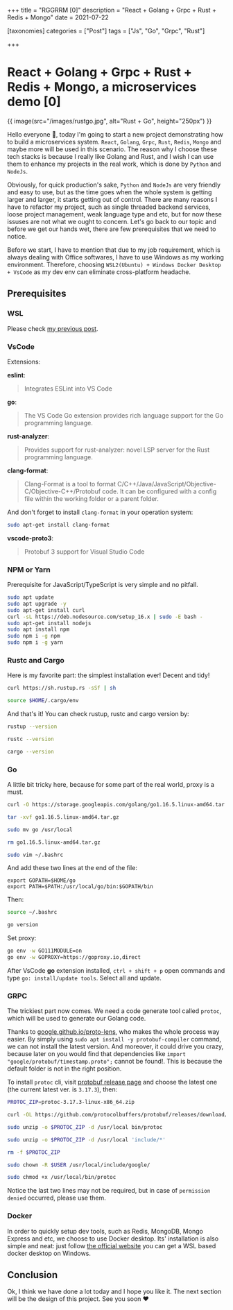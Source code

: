 +++
title = "RGGRRM [0]"
description = "React + Golang + Grpc + Rust + Redis + Mongo"
date = 2021-07-22

[taxonomies]
categories = ["Post"]
tags = ["Js", "Go", "Grpc", "Rust"]

+++

# React + Golang + Grpc + Rust + Redis + Mongo, a microservices demo [0]

{{ image(src="/images/rustgo.jpg", alt="Rust + Go", height="250px") }}

Hello everyone :wave:, today I'm going to start a new project demonstrating how to build a microservices system. `React`, `Golang`, `Grpc`, `Rust`, `Redis`, `Mongo` and maybe more will be used in this scenario. The reason why I choose these tech stacks is because I really like Golang and Rust, and I wish I can use them to enhance my projects in the real work, which is done by `Python` and `NodeJs`.

Obviously, for quick production's sake, `Python` and `NodeJs` are very friendly and easy to use, but as the time goes when the whole system is getting larger and larger, it starts getting out of control. There are many reasons I have to refactor my project, such as single threaded backend services, loose project management, weak language type and etc, but for now these issuses are not what we ought to concern. Let's go back to our topic and before we get our hands wet, there are few prerequisites that we need to notice.

Before we start, I have to mention that due to my job requirement, which is always dealing with Office softwares, I have to use Windows as my working environment. Therefore, choosing `WSL2(Ubuntu) + Windows Docker Desktop + VsCode` as my dev env can eliminate cross-platform headache.

## Prerequisites

### WSL

Please check [my previous post](https://jacobbishopxy.github.io/docs/2021-7-1-wsl-setup/).

### VsCode

Extensions:

**eslint**:

> Integrates ESLint into VS Code

**go**:

> The VS Code Go extension provides rich language support for the Go programming language.

**rust-analyzer**:

> Provides support for rust-analyzer: novel LSP server for the Rust programming language.

**clang-format**:

> Clang-Format is a tool to format C/C++/Java/JavaScript/Objective-C/Objective-C++/Protobuf code. It can be configured with a config file within the working folder or a parent folder.

And don't forget to install `clang-format` in your operation system:

```sh
sudo apt-get install clang-format
```

**vscode-proto3**:

> Protobuf 3 support for Visual Studio Code

### NPM or Yarn

Prerequisite for JavaScript/TypeScript is very simple and no pitfall.

```sh
sudo apt update
sudo apt upgrade -y
sudo apt-get install curl
curl -sL https://deb.nodesource.com/setup_16.x | sudo -E bash -
sudo apt-get install nodejs
sudo apt install npm
sudo npm i -g npm
sudo npm i -g yarn
```

### Rustc and Cargo

Here is my favorite part: the simplest installation ever! Decent and tidy!

```sh
curl https://sh.rustup.rs -sSf | sh

source $HOME/.cargo/env
```

And that's it! You can check rustup, rustc and cargo version by:

```sh
rustup --version

rustc --version

cargo --version
```

### Go

A little bit tricky here, because for some part of the real world, proxy is a must.

```sh
curl -O https://storage.googleapis.com/golang/go1.16.5.linux-amd64.tar.gz

tar -xvf go1.16.5.linux-amd64.tar.gz

sudo mv go /usr/local

rm go1.16.5.linux-amd64.tar.gz

sudo vim ~/.bashrc
```

And add these two lines at the end of the file:

```.bashrc
export GOPATH=$HOME/go
export PATH=$PATH:/usr/local/go/bin:$GOPATH/bin
```

Then:

```sh
source ~/.bashrc

go version
```

Set proxy:

```sh
go env -w GO111MODULE=on
go env -w GOPROXY=https://goproxy.io,direct
```

After VsCode **go** extension installed, `ctrl + shift + p` open commands and type `go: install/update tools`. Select all and update.

### GRPC

The trickiest part now comes. We need a code generate tool called `protoc`, which will be used to generate our Golang code.

Thanks to [google.github.io/proto-lens](http://google.github.io/proto-lens/installing-protoc.html), who makes the whole process way easier. By simply using `sudo apt install -y protobuf-compiler` command, we can not install the latest version. And moreover, it could drive you crazy, because later on you would find that dependencies like `import "google/protobuf/timestamp.proto";` cannot be found!. This is because the default folder is not in the right position.

To install `protoc` cli, visit [protobuf release page](https://github.com/protocolbuffers/protobuf) and choose the latest one (the current latest ver. is `3.17.3`), then:

```sh
PROTOC_ZIP=protoc-3.17.3-linux-x86_64.zip

curl -OL https://github.com/protocolbuffers/protobuf/releases/download/v3.17.3/$PROTOC_ZIP

sudo unzip -o $PROTOC_ZIP -d /usr/local bin/protoc

sudo unzip -o $PROTOC_ZIP -d /usr/local 'include/*'

rm -f $PROTOC_ZIP

sudo chown -R $USER /usr/local/include/google/

sudo chmod +x /usr/local/bin/protoc
```

Notice the last two lines may not be required, but in case of `permission denied` occurred, please use them.

### Docker

In order to quickly setup dev tools, such as Redis, MongoDB, Mongo Express and etc, we choose to use Docker desktop. Its' installation is also simple and neat: just follow [the official website](https://www.docker.com/products/docker-desktop) you can get a WSL based docker desktop on Windows.

## Conclusion

Ok, I think we have done a lot today and I hope you like it. The next section will be the design of this project. See you soon :heart:
